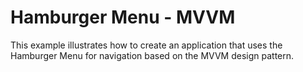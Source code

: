 # Hamburger Menu - MVVM


This example illustrates how to create an application that uses the Hamburger Menu for navigation based on the MVVM design pattern.

<br/>


